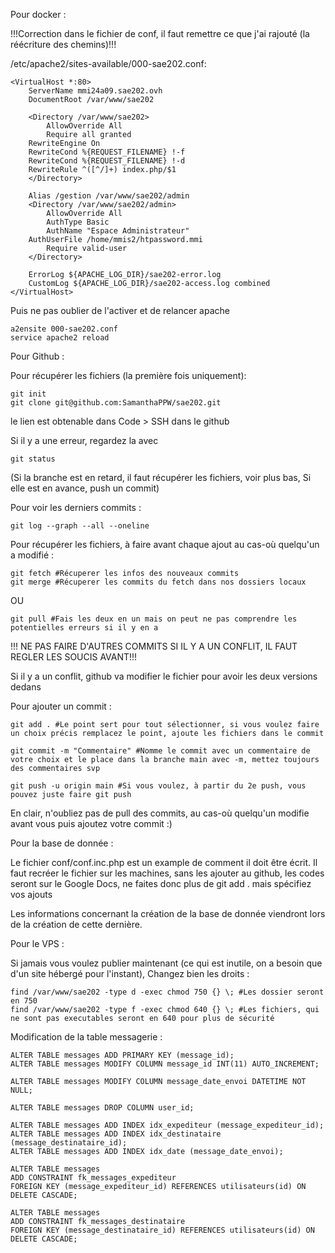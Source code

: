 Pour docker :

!!!Correction dans le fichier de conf, il faut remettre ce que j'ai rajouté (la réécriture des chemins)!!!

/etc/apache2/sites-available/000-sae202.conf:
```
<VirtualHost *:80>
    ServerName mmi24a09.sae202.ovh
    DocumentRoot /var/www/sae202

    <Directory /var/www/sae202>
        AllowOverride All
        Require all granted
	RewriteEngine On
	RewriteCond %{REQUEST_FILENAME} !-f
	RewriteCond %{REQUEST_FILENAME} !-d
	RewriteRule ^([^/]+) index.php/$1
    </Directory>

    Alias /gestion /var/www/sae202/admin
    <Directory /var/www/sae202/admin>
        AllowOverride All
        AuthType Basic
        AuthName "Espace Administrateur"
	AuthUserFile /home/mmis2/htpassword.mmi
        Require valid-user
    </Directory>

    ErrorLog ${APACHE_LOG_DIR}/sae202-error.log
    CustomLog ${APACHE_LOG_DIR}/sae202-access.log combined
</VirtualHost>

```
Puis ne pas oublier de l'activer et de relancer apache
```
a2ensite 000-sae202.conf
service apache2 reload
```

Pour Github :

Pour récupérer les fichiers (la première fois uniquement): 
```
git init
git clone git@github.com:SamanthaPPW/sae202.git 
``` 
le lien est obtenable dans Code > SSH dans le github 

Si il y a une erreur, regardez la avec 
```
git status
```
(Si la branche est en retard, il faut récupérer les fichiers, voir plus bas,
Si elle est en avance, push un commit)

Pour voir les derniers commits :
```
git log --graph --all --oneline
```

Pour récupérer les fichiers, à faire avant chaque ajout au cas-où quelqu'un a modifié : 
```
git fetch #Récuperer les infos des nouveaux commits
git merge #Récuperer les commits du fetch dans nos dossiers locaux
``` 
OU
```
git pull #Fais les deux en un mais on peut ne pas comprendre les potentielles erreurs si il y en a
```

!!! NE PAS FAIRE D'AUTRES COMMITS SI IL Y A UN CONFLIT, IL FAUT REGLER LES SOUCIS AVANT!!!

Si il y a un conflit, github va modifier le fichier pour avoir les deux versions dedans

Pour ajouter un commit : 
```
git add . #Le point sert pour tout sélectionner, si vous voulez faire un choix précis remplacez le point, ajoute les fichiers dans le commit

git commit -m "Commentaire" #Nomme le commit avec un commentaire de votre choix et le place dans la branche main avec -m, mettez toujours des commentaires svp

git push -u origin main #Si vous voulez, à partir du 2e push, vous pouvez juste faire git push
```

En clair, n'oubliez pas de pull des commits, au cas-où quelqu'un modifie avant vous puis ajoutez votre commit :)

Pour la base de donnée :

Le fichier conf/conf.inc.php est un example de comment il doit être écrit. Il faut recréer le fichier sur les machines, sans les ajouter au github, les codes seront sur le Google Docs, ne faites donc plus de git add . mais spécifiez vos ajouts

Les informations concernant la création de la base de donnée viendront lors de la création de cette dernière.

Pour le VPS : 

Si jamais vous voulez publier maintenant (ce qui est inutile, on a besoin que d'un site hébergé pour l'instant), Changez bien les droits :

```
find /var/www/sae202 -type d -exec chmod 750 {} \; #Les dossier seront en 750
find /var/www/sae202 -type f -exec chmod 640 {} \; #Les fichiers, qui ne sont pas executables seront en 640 pour plus de sécurité
```


Modification de la table messagerie : 
```
ALTER TABLE messages ADD PRIMARY KEY (message_id);
ALTER TABLE messages MODIFY COLUMN message_id INT(11) AUTO_INCREMENT;

ALTER TABLE messages MODIFY COLUMN message_date_envoi DATETIME NOT NULL;

ALTER TABLE messages DROP COLUMN user_id;

ALTER TABLE messages ADD INDEX idx_expediteur (message_expediteur_id);
ALTER TABLE messages ADD INDEX idx_destinataire (message_destinataire_id);
ALTER TABLE messages ADD INDEX idx_date (message_date_envoi);

ALTER TABLE messages 
ADD CONSTRAINT fk_messages_expediteur 
FOREIGN KEY (message_expediteur_id) REFERENCES utilisateurs(id) ON DELETE CASCADE;

ALTER TABLE messages 
ADD CONSTRAINT fk_messages_destinataire 
FOREIGN KEY (message_destinataire_id) REFERENCES utilisateurs(id) ON DELETE CASCADE;
```
